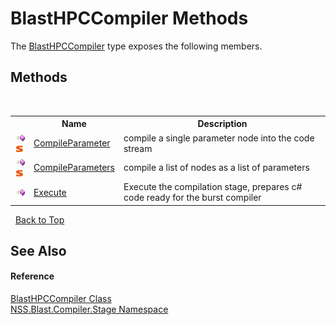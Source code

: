 # BlastHPCCompiler Methods
 

The <a href="5743761a-d108-af73-0e23-c99904f76a7a.md">BlastHPCCompiler</a> type exposes the following members.


## Methods
&nbsp;<table><tr><th></th><th>Name</th><th>Description</th></tr><tr><td>![Public method](media/pubmethod.gif "Public method")![Static member](media/static.gif "Static member")</td><td><a href="f6503c24-0c24-bdd4-15dc-9f2d1b744f4a.md">CompileParameter</a></td><td>
compile a single parameter node into the code stream</td></tr><tr><td>![Public method](media/pubmethod.gif "Public method")![Static member](media/static.gif "Static member")</td><td><a href="d8e69618-c42f-886a-fb15-b04a8db34d93.md">CompileParameters</a></td><td>
compile a list of nodes as a list of parameters</td></tr><tr><td>![Public method](media/pubmethod.gif "Public method")</td><td><a href="d2e14923-f2cf-fa3a-f8b1-7f27267ee374.md">Execute</a></td><td>
Execute the compilation stage, prepares c# code ready for the burst compiler</td></tr></table>&nbsp;
<a href="#blasthpccompiler-methods">Back to Top</a>

## See Also


#### Reference
<a href="5743761a-d108-af73-0e23-c99904f76a7a.md">BlastHPCCompiler Class</a><br /><a href="f44e629d-16ad-ce78-c6d1-bb239589698b.md">NSS.Blast.Compiler.Stage Namespace</a><br />